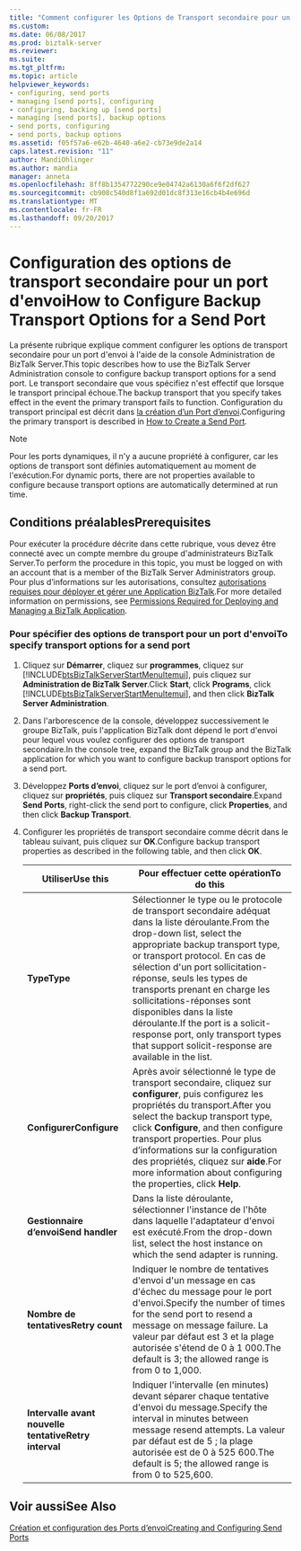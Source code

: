 ```yaml
---
title: "Comment configurer les Options de Transport secondaire pour un Port d’envoi | Documents Microsoft"
ms.custom: 
ms.date: 06/08/2017
ms.prod: biztalk-server
ms.reviewer: 
ms.suite: 
ms.tgt_pltfrm: 
ms.topic: article
helpviewer_keywords:
- configuring, send ports
- managing [send ports], configuring
- configuring, backing up [send ports]
- managing [send ports], backup options
- send ports, configuring
- send ports, backup options
ms.assetid: f05f57a6-e62b-4640-a6e2-cb73e9de2a14
caps.latest.revision: "11"
author: MandiOhlinger
ms.author: mandia
manager: anneta
ms.openlocfilehash: 8ff8b1354772290ce9e04742a6130a6f6f2df627
ms.sourcegitcommit: cb908c540d8f1a692d01dc8f313e16cb4b4e696d
ms.translationtype: MT
ms.contentlocale: fr-FR
ms.lasthandoff: 09/20/2017
---
```

# <a name="how-to-configure-backup-transport-options-for-a-send-port"></a><span data-ttu-id="4062f-102">Configuration des options de transport secondaire pour un port d'envoi</span><span class="sxs-lookup"><span data-stu-id="4062f-102">How to Configure Backup Transport Options for a Send Port</span></span>
<span data-ttu-id="4062f-103">La présente rubrique explique comment configurer les options de transport secondaire pour un port d'envoi à l'aide de la console Administration de BizTalk Server.</span><span class="sxs-lookup"><span data-stu-id="4062f-103">This topic describes how to use the BizTalk Server Administration console to configure backup transport options for a send port.</span></span> <span data-ttu-id="4062f-104">Le transport secondaire que vous spécifiez n'est effectif que lorsque le transport principal échoue.</span><span class="sxs-lookup"><span data-stu-id="4062f-104">The backup transport that you specify takes effect in the event the primary transport fails to function.</span></span> <span data-ttu-id="4062f-105">Configuration du transport principal est décrit dans [la création d’un Port d’envoi](../core/how-to-create-a-send-port2.md).</span><span class="sxs-lookup"><span data-stu-id="4062f-105">Configuring the primary transport is described in [How to Create a Send Port](../core/how-to-create-a-send-port2.md).</span></span>  
  
> [!NOTE]
>  <span data-ttu-id="4062f-106">Pour les ports dynamiques, il n'y a aucune propriété à configurer, car les options de transport sont définies automatiquement au moment de l'exécution.</span><span class="sxs-lookup"><span data-stu-id="4062f-106">For dynamic ports, there are not properties available to configure because transport options are automatically determined at run time.</span></span>  
  
## <a name="prerequisites"></a><span data-ttu-id="4062f-107">Conditions préalables</span><span class="sxs-lookup"><span data-stu-id="4062f-107">Prerequisites</span></span>  
 <span data-ttu-id="4062f-108">Pour exécuter la procédure décrite dans cette rubrique, vous devez être connecté avec un compte membre du groupe d'administrateurs BizTalk Server.</span><span class="sxs-lookup"><span data-stu-id="4062f-108">To perform the procedure in this topic, you must be logged on with an account that is a member of the BizTalk Server Administrators group.</span></span> <span data-ttu-id="4062f-109">Pour plus d’informations sur les autorisations, consultez [autorisations requises pour déployer et gérer une Application BizTalk](../core/permissions-required-for-deploying-and-managing-a-biztalk-application.md).</span><span class="sxs-lookup"><span data-stu-id="4062f-109">For more detailed information on permissions, see [Permissions Required for Deploying and Managing a BizTalk Application](../core/permissions-required-for-deploying-and-managing-a-biztalk-application.md).</span></span>  
  
### <a name="to-specify-transport-options-for-a-send-port"></a><span data-ttu-id="4062f-110">Pour spécifier des options de transport pour un port d'envoi</span><span class="sxs-lookup"><span data-stu-id="4062f-110">To specify transport options for a send port</span></span>  
  
1.  <span data-ttu-id="4062f-111">Cliquez sur **Démarrer**, cliquez sur **programmes**, cliquez sur [!INCLUDE[btsBizTalkServerStartMenuItemui](../includes/btsbiztalkserverstartmenuitemui-md.md)], puis cliquez sur **Administration de BizTalk Server**.</span><span class="sxs-lookup"><span data-stu-id="4062f-111">Click **Start**, click **Programs**, click [!INCLUDE[btsBizTalkServerStartMenuItemui](../includes/btsbiztalkserverstartmenuitemui-md.md)], and then click **BizTalk Server Administration**.</span></span>  
  
2.  <span data-ttu-id="4062f-112">Dans l'arborescence de la console, développez successivement le groupe BizTalk, puis l'application BizTalk dont dépend le port d'envoi pour lequel vous voulez configurer des options de transport secondaire.</span><span class="sxs-lookup"><span data-stu-id="4062f-112">In the console tree, expand the BizTalk group and the BizTalk application for which you want to configure backup transport options for a send port.</span></span>  
  
3.  <span data-ttu-id="4062f-113">Développez **Ports d’envoi**, cliquez sur le port d’envoi à configurer, cliquez sur **propriétés**, puis cliquez sur **Transport secondaire**.</span><span class="sxs-lookup"><span data-stu-id="4062f-113">Expand **Send Ports**, right-click the send port to configure, click **Properties**, and then click **Backup Transport**.</span></span>  
  
4.  <span data-ttu-id="4062f-114">Configurer les propriétés de transport secondaire comme décrit dans le tableau suivant, puis cliquez sur **OK**.</span><span class="sxs-lookup"><span data-stu-id="4062f-114">Configure backup transport properties as described in the following table, and then click **OK**.</span></span>  
  
    |<span data-ttu-id="4062f-115">Utiliser</span><span class="sxs-lookup"><span data-stu-id="4062f-115">Use this</span></span>|<span data-ttu-id="4062f-116">Pour effectuer cette opération</span><span class="sxs-lookup"><span data-stu-id="4062f-116">To do this</span></span>|  
    |--------------|----------------|  
    |<span data-ttu-id="4062f-117">**Type**</span><span class="sxs-lookup"><span data-stu-id="4062f-117">**Type**</span></span>|<span data-ttu-id="4062f-118">Sélectionner le type ou le protocole de transport secondaire adéquat dans la liste déroulante.</span><span class="sxs-lookup"><span data-stu-id="4062f-118">From the drop-down list, select the appropriate backup transport type, or transport protocol.</span></span> <span data-ttu-id="4062f-119">En cas de sélection d'un port sollicitation-réponse, seuls les types de transports prenant en charge les sollicitations-réponses sont disponibles dans la liste déroulante.</span><span class="sxs-lookup"><span data-stu-id="4062f-119">If the port is a solicit-response port, only transport types that support solicit-response are available in the list.</span></span>|  
    |<span data-ttu-id="4062f-120">**Configurer**</span><span class="sxs-lookup"><span data-stu-id="4062f-120">**Configure**</span></span>|<span data-ttu-id="4062f-121">Après avoir sélectionné le type de transport secondaire, cliquez sur **configurer**, puis configurez les propriétés du transport.</span><span class="sxs-lookup"><span data-stu-id="4062f-121">After you select the backup transport type, click **Configure**, and then configure transport properties.</span></span> <span data-ttu-id="4062f-122">Pour plus d’informations sur la configuration des propriétés, cliquez sur **aide**.</span><span class="sxs-lookup"><span data-stu-id="4062f-122">For more information about configuring the properties, click **Help**.</span></span>|  
    |<span data-ttu-id="4062f-123">**Gestionnaire d’envoi**</span><span class="sxs-lookup"><span data-stu-id="4062f-123">**Send handler**</span></span>|<span data-ttu-id="4062f-124">Dans la liste déroulante, sélectionner l'instance de l'hôte dans laquelle l'adaptateur d'envoi est exécuté.</span><span class="sxs-lookup"><span data-stu-id="4062f-124">From the drop-down list, select the host instance on which the send adapter is running.</span></span>|  
    |<span data-ttu-id="4062f-125">**Nombre de tentatives**</span><span class="sxs-lookup"><span data-stu-id="4062f-125">**Retry count**</span></span>|<span data-ttu-id="4062f-126">Indiquer le nombre de tentatives d'envoi d'un message en cas d'échec du message pour le port d'envoi.</span><span class="sxs-lookup"><span data-stu-id="4062f-126">Specify the number of times for the send port to resend a message on message failure.</span></span> <span data-ttu-id="4062f-127">La valeur par défaut est 3 et la plage autorisée s'étend de 0 à 1 000.</span><span class="sxs-lookup"><span data-stu-id="4062f-127">The default is 3; the allowed range is from 0 to 1,000.</span></span>|  
    |<span data-ttu-id="4062f-128">**Intervalle avant nouvelle tentative**</span><span class="sxs-lookup"><span data-stu-id="4062f-128">**Retry interval**</span></span>|<span data-ttu-id="4062f-129">Indiquer l'intervalle (en minutes) devant séparer chaque tentative d'envoi du message.</span><span class="sxs-lookup"><span data-stu-id="4062f-129">Specify the interval in minutes between message resend attempts.</span></span> <span data-ttu-id="4062f-130">La valeur par défaut est de 5 ; la plage autorisée est de 0 à 525 600.</span><span class="sxs-lookup"><span data-stu-id="4062f-130">The default is 5; the allowed range is from 0 to 525,600.</span></span>|  
  
## <a name="see-also"></a><span data-ttu-id="4062f-131">Voir aussi</span><span class="sxs-lookup"><span data-stu-id="4062f-131">See Also</span></span>  
 [<span data-ttu-id="4062f-132">Création et configuration des Ports d’envoi</span><span class="sxs-lookup"><span data-stu-id="4062f-132">Creating and Configuring Send Ports</span></span>](../core/creating-and-configuring-send-ports.md)